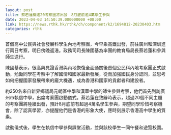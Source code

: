```yaml
---
layout: post
title: 蔡若蓮稱逾20考察團將出發　8月底前逾4萬學生參與
date: 2023-04-03 14:50:39.000000000 +08:00
link: https://news.rthk.hk/rthk/ch/component/k2/1694812-20230403.htm
categories: rthk
---
```


首個高中公民與社會發展科學生內地考察團，今早乘高鐵出發，前往廣州和深圳進行兩日考察，明日傍晚返港。政務司司長陳國基為率團的教育局局長蔡若蓮和參與師生送行。

陳國基表示，很高興見證香港與內地恢復全面通關後首個公民科內地考察團正式啟動，勉勵同學在考察中了解國情和國家最新發展，從而加強國民身分認同，並思考如何把握國家發展帶來的龐大機遇，成為香港和國家的貢獻者和建設者。

約250名來自新界鄉議局元朗區中學和漢華中學的師生參與考察，他們首先到訪廣州市執信中學，出席考察團啟動儀式。蔡若蓮在致辭時表示，超過20個不同主題的考察團將陸續出發，預計8月底前有超過4萬名學生參與，期望同學珍惜考察機會，除了認真學習，亦提醒他們是香港的形象大使，應時刻展示香港高中學生的質素。

啟動儀式後，學生在執信中學參與課堂活動，並與該校學生一同午餐和遊覽校園。
